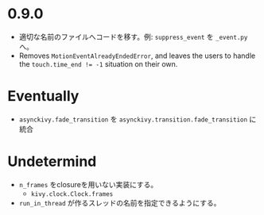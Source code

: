 # 0.9.0

- 適切な名前のファイルへコードを移す。例: `suppress_event` を `_event.py` へ。
- Removes `MotionEventAlreadyEndedError`, and leaves the users to handle the `touch.time_end != -1` situation on their own.

# Eventually

- `asynckivy.fade_transition` を `asynckivy.transition.fade_transition` に統合

# Undetermind

- `n_frames` をclosureを用いない実装にする。
  - `kivy.clock.Clock.frames`
- `run_in_thread` が作るスレッドの名前を指定できるようにする。

